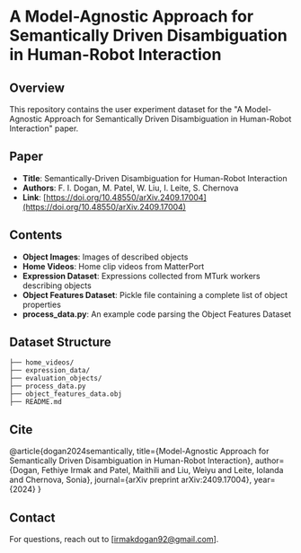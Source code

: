 #  A Model-Agnostic Approach for Semantically Driven Disambiguation in Human-Robot Interaction

## Overview
This repository contains the user experiment dataset for the "A Model-Agnostic Approach for Semantically Driven Disambiguation in Human-Robot Interaction" paper.

## Paper
- **Title**: Semantically-Driven Disambiguation for Human-Robot Interaction
- **Authors**: F. I. Dogan, M. Patel, W. Liu, I. Leite, S. Chernova
- **Link**: [https://doi.org/10.48550/arXiv.2409.17004](https://doi.org/10.48550/arXiv.2409.17004)

## Contents
- **Object Images**: Images of described objects
- **Home Videos**: Home clip videos from MatterPort
- **Expression Dataset**: Expressions collected from MTurk workers describing objects
- **Object Features Dataset**: Pickle file containing a complete list of object properties
- **process_data.py**: An example code parsing the Object Features Dataset

## Dataset Structure
```
├── home_videos/
├── expression_data/
├── evaluation_objects/
├── process_data.py
├── object_features_data.obj
├── README.md
```

## Cite
@article{dogan2024semantically,
  title={Model-Agnostic Approach for Semantically Driven Disambiguation in Human-Robot Interaction},
  author={Dogan, Fethiye Irmak and Patel, Maithili and Liu, Weiyu and Leite, Iolanda and Chernova, Sonia},
  journal={arXiv preprint arXiv:2409.17004},
  year={2024}
}

## Contact
For questions, reach out to [irmakdogan92@gmail.com].
